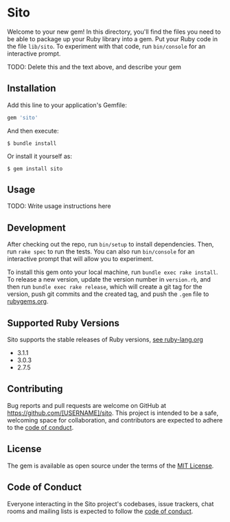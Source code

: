 # Sito

Welcome to your new gem! In this directory, you'll find the files you need to be able to package up your Ruby library into a gem. Put your Ruby code in the file `lib/sito`. To experiment with that code, run `bin/console` for an interactive prompt.

TODO: Delete this and the text above, and describe your gem

## Installation

Add this line to your application's Gemfile:

```ruby
gem 'sito'
```

And then execute:

    $ bundle install

Or install it yourself as:

    $ gem install sito

## Usage

TODO: Write usage instructions here

## Development

After checking out the repo, run `bin/setup` to install dependencies. Then, run `rake spec` to run the tests. You can also run `bin/console` for an interactive prompt that will allow you to experiment.

To install this gem onto your local machine, run `bundle exec rake install`. To release a new version, update the version number in `version.rb`, and then run `bundle exec rake release`, which will create a git tag for the version, push git commits and the created tag, and push the `.gem` file to [rubygems.org](https://rubygems.org).

## Supported Ruby Versions

Sito supports the stable releases of Ruby versions, [see ruby-lang.org](https://www.ruby-lang.org/en/downloads/)

- 3.1.1
- 3.0.3
- 2.7.5

## Contributing

Bug reports and pull requests are welcome on GitHub at https://github.com/[USERNAME]/sito. This project is intended to be a safe, welcoming space for collaboration, and contributors are expected to adhere to the [code of conduct](https://github.com/[USERNAME]/sito/blob/main/CODE_OF_CONDUCT.md).

## License

The gem is available as open source under the terms of the [MIT License](https://opensource.org/licenses/MIT).

## Code of Conduct

Everyone interacting in the Sito project's codebases, issue trackers, chat rooms and mailing lists is expected to follow the [code of conduct](https://github.com/[USERNAME]/sito/blob/main/CODE_OF_CONDUCT.md).
